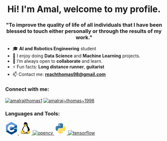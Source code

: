 <h1 align="center">Hi! I'm Amal, welcome to my profile.</h1>
<h3 align="center">"To improve the quality of life of all individuals that I have been blessed to touch either personally or through the results of my work."</h3>


- 🎓 **AI and Robotics Engineering** student
- 🔭 I enjoy doing **Data Science** and **Machine Learning** projects.
- 👯 I’m always open to **collaborate** and learn.                                                                             
- ⚡ Fun facts: **Long distance runner**, **guitarist**
- 📫 Contact me: **reachthomas98@gmail.com**

<h3 align="left">Connect with me:</h3>
<p align="left">
<a href="https://twitter.com/amalrajthomas1" target="blank"><img align="center" src="https://raw.githubusercontent.com/rahuldkjain/github-profile-readme-generator/master/src/images/icons/Social/twitter.svg" alt="amalrajthomas1" height="30" width="40" /></a>
<a href="https://linkedin.com/in/amalraj~thomas~1998" target="blank"><img align="center" src="https://raw.githubusercontent.com/rahuldkjain/github-profile-readme-generator/master/src/images/icons/Social/linked-in-alt.svg" alt="amalraj~thomas~1998" height="30" width="40" /></a>
</p>

<h3 align="left">Languages and Tools:</h3>
<p align="left"> <a href="https://www.w3schools.com/cpp/" target="_blank" rel="noreferrer"> <img src="https://raw.githubusercontent.com/devicons/devicon/master/icons/cplusplus/cplusplus-original.svg" alt="cplusplus" width="40" height="40"/> </a> <a href="https://www.linux.org/" target="_blank" rel="noreferrer"> <img src="https://raw.githubusercontent.com/devicons/devicon/master/icons/linux/linux-original.svg" alt="linux" width="40" height="40"/> </a> <a href="https://opencv.org/" target="_blank" rel="noreferrer"> <img src="https://www.vectorlogo.zone/logos/opencv/opencv-icon.svg" alt="opencv" width="40" height="40"/> </a> <a href="https://www.python.org" target="_blank" rel="noreferrer"> <img src="https://raw.githubusercontent.com/devicons/devicon/master/icons/python/python-original.svg" alt="python" width="40" height="40"/> </a> <a href="https://www.tensorflow.org" target="_blank" rel="noreferrer"> <img src="https://www.vectorlogo.zone/logos/tensorflow/tensorflow-icon.svg" alt="tensorflow" width="40" height="40"/> </a> </p>
